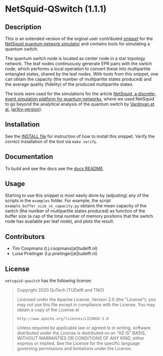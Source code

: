 NetSquid-QSwitch (1.1.1)
================================

Description
-----------

This is an extended version of the orginal user contributed [_snippet_](https://gitlab.com/softwarequtech/netsquid-snippets/netsquid-qswitch) for the [NetSquid quantum network simulator](https://netsquid.org) and contains tools for simulating a quantum switch.

The quantum switch node is located as center node in a star topology network. The leaf nodes continuously generate EPR pairs with the switch node, which performs a local operation to convert these into multipartite entangled states, shared by the leaf nodes. With tools from this snippet, one can obtain the capacity (the number of multipartite states produced) and the average quality (fidelity) of the produced multipartite states.

The tools were used for the simulations for the article [NetSquid, a discrete-event simulation platform for quantum networks](https://arxiv.org/abs/2010.12535), where we used NetSquid to go beyond the analytical analysis of the quantum switch by [Vardoyan et al.](https://dl.acm.org/doi/abs/10.1145/3374888.3374899) ([arXiv-version](https://arxiv.org/abs/1903.04420)).

Installation
------------

See the [INSTALL file](INSTALL.md) for instruction of how to install this snippet.
Verify the correct installation of the tool via `make verify`.

Documentation
-------------

To build and see the docs see the [docs README](docs/README.md).

Usage
-----

Starting to use this snippet is most easily done by (adjusting) any of the scripts in the `examples` folder. For example, the script `example_buffer_size_vs_capacity.py` obtains the mean capacity of the switch (the number of multipartite states produced) as function of the buffer size (a cap of the total number of memory positions that the switch node has available per leaf node), and plots the result.

Contributors
------------

* Tim Coopmans (t.j.coopmans[at]tudelft.nl)
* Luise Prielinger (l.p.prielinger[at]tudelft.nl)

License
-------

`netsquid-qswitch` has the following license:

> Copyright 2020 QuTech (TUDelft and TNO)
>
>   Licensed under the Apache License, Version 2.0 (the "License");
>   you may not use this file except in compliance with the License.
>   You may obtain a copy of the License at
>
>     http://www.apache.org/licenses/LICENSE-2.0
>
>   Unless required by applicable law or agreed to in writing, software
>   distributed under the License is distributed on an "AS IS" BASIS,
>   WITHOUT WARRANTIES OR CONDITIONS OF ANY KIND, either express or implied.
>   See the License for the specific language governing permissions and
>   limitations under the License.
